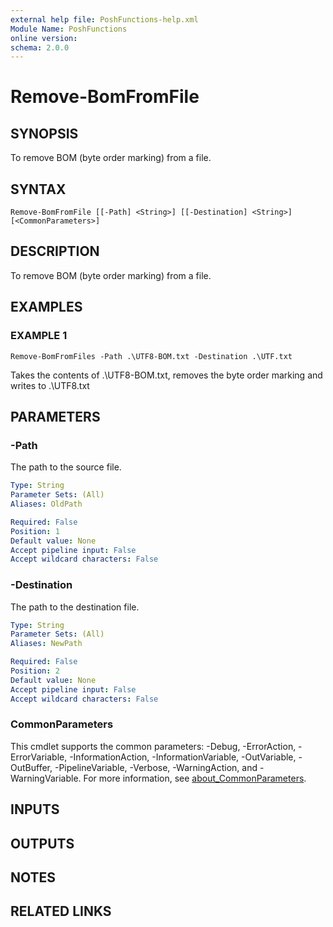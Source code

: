 ```yaml
---
external help file: PoshFunctions-help.xml
Module Name: PoshFunctions
online version:
schema: 2.0.0
---
```


# Remove-BomFromFile

## SYNOPSIS
To remove BOM (byte order marking) from a file.

## SYNTAX

```
Remove-BomFromFile [[-Path] <String>] [[-Destination] <String>] [<CommonParameters>]
```

## DESCRIPTION
To remove BOM (byte order marking) from a file.

## EXAMPLES

### EXAMPLE 1
```
Remove-BomFromFiles -Path .\UTF8-BOM.txt -Destination .\UTF.txt
```

Takes the contents of .\UTF8-BOM.txt, removes the byte order marking
and writes to .\UTF8.txt

## PARAMETERS

### -Path
The path to the source file.

```yaml
Type: String
Parameter Sets: (All)
Aliases: OldPath

Required: False
Position: 1
Default value: None
Accept pipeline input: False
Accept wildcard characters: False
```

### -Destination
The path to the destination file.

```yaml
Type: String
Parameter Sets: (All)
Aliases: NewPath

Required: False
Position: 2
Default value: None
Accept pipeline input: False
Accept wildcard characters: False
```

### CommonParameters
This cmdlet supports the common parameters: -Debug, -ErrorAction, -ErrorVariable, -InformationAction, -InformationVariable, -OutVariable, -OutBuffer, -PipelineVariable, -Verbose, -WarningAction, and -WarningVariable. For more information, see [about_CommonParameters](http://go.microsoft.com/fwlink/?LinkID=113216).

## INPUTS

## OUTPUTS

## NOTES

## RELATED LINKS
